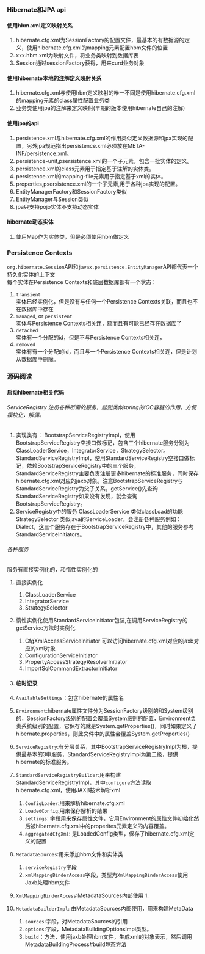 ### Hibernate和JPA api

#### 使用hbm.xml定义映射关系

1. hibernate.cfg.xml为SessionFactory的配置文件，最基本的有数据源的定义，使用hibernate.cfg.xml的mapping元素配置hbm文件的位置
2. xxx.hbm.xml为映射文件，将业务类映射到数据库表
3. Session通过sessionFactory获得，用来curd业务对象

#### 使用hibernate本地的注解定义映射关系

1. hibernate.cfg.xml与使用hbm定义映射的唯一不同是使用hibernate.cfg.xml的mapping元素的class属性配置业务类
2. 业务类使用jpa的注解来定义映射\(早期的版本使用hibernate自己的注解\)

#### 使用jpa的api

1. persistence.xml与hibernate.cfg.xml的作用类似定义数据源和jpa实现的配置，另外jpa规范指出persistence.xml必须放在META-INF/persistence.xml。
2. persistence-unit,psersistence.xml的一个子元素，包含一批实体的定义。
3. persistence.xml的class元素用于指定基于注解的实体类。
4. persistence.xml的mapping-file元素用于指定基于xml的实体。
5. properties,psersistence.xml的一个子元素,用于各种jpa实现的配置。
6. EntityManagerFactory和SessionFactory类似
7. EntityManager与Session类似
8. jpa只支持pojo实体不支持动态实体

#### hibernate动态实体

1. 使用Map作为实体类，但是必须使用hbm做定义

### Persistence Contexts

`org.hibernate.Session`API和`javax.persistence.EntityManager`API都代表一个持久化实体的上下文  
每个实体在Persistence Contexts和底层数据库都有一个状态：  
1. `transient`  
实体已经实例化，但是没有与任何一个Persistence Contexts关联，而且也不在数据库中存在  
2. `managed`, or `persistent`  
实体与Persistence Contexts相关连，额而且有可能已经存在数据库了  
3. `detached`  
实体有一个分配的id，但是不与Persistence Contexts相关连，  
4. `removed`  
实体有有一个分配的id，而且与一个Persistence Contexts相关连，但是计划从数据库中删除。

### 源码阅读

#### 启动hibernate相关代码

###### ServiceRegistry 注册各种所需的服务，起到类似spring的IOC容器的作用，方便模块化，解偶。

1. 实现类有：
   BootstrapServiceRegistryImpl，使用BootstrapServiceRegistry空接口做标记，包含三个hibernate服务分别为ClassLoaderService，IntegratorService，StrategySelector。
   StandardServiceRegistryImpl，使用StandardServiceRegistry空接口做标记，依赖BootstrapServiceRegistry中的三个服务，StandardServiceRegistry主要负责注册更多hibernate的标准服务，同时保存hibernate.cfg.xml对应的jaxb对象。注意BootstrapServiceRegistry与StandardServiceRegistry为父子关系，getService\(\)先查询StandardServiceRegistry如果没有发现，就会查询BootstrapServiceRegistry。
2. ServiceRegistry中的服务
   ClassLoaderService 类似classLoad的功能StrategySelector 类似java的ServiceLoader，会注册各种服务例如：Dialect，这三个服务存在于BootstrapServiceRegistry中，其他的服务参考StandardServiceInitiators。

###### 各种服务
服务有直接实例化的，和惰性实例化的
1. 直接实例化
   1. ClassLoaderService
   2. IntegratorService
   3. StrategySelector
2. 惰性实例化使用StandardServiceInitiator包装,在调用ServiceRegistry的getService方法时实例化
   1. CfgXmlAccessServiceInitiator 可以访问hibernate.cfg.xml对应的jaxb对应的xml对象
   2. ConfigurationServiceInitiator
   3. PropertyAccessStrategyResolverInitiator
   4. ImportSqlCommandExtractorInitiator


1. #### 临时记录
2. `AvailableSettings`：包含hibernate的属性名

3. `Environment`:hibernate属性文件分为SessionFactory级别的和System级别的，SessionFactory级别的配置会覆盖System级别的配置，Environment负责系统级别的配置，它保存的就是System.getProperties\(\)，同时如果定义了hibernate.properties，则此文件中的属性会覆盖System.getProperties\(\)
4. `ServiceRegistry`:有分层关系，其中BootstrapServiceRegistryImpl为根，提供最基本的3中服务，StandardServiceRegistryImpl为第二级，提供hibernate的标准服务。
5. `StandardServiceRegistryBuilder`:用来构建StandardServiceRegistryImpl，其中`configure`方法读取hibernate.cfg.xml，使用JAXB技术解析xml
   1. `ConfigLoader`:用来解析hibernate.cfg.xml
   2. `LoadedConfig`:用来保存解析的结果
   3. `settings`: 字段用来保存属性文件，它用Environment的属性文件初始化然后被hibernate.cfg.xml中的properites元素定义的内容覆盖。
   4. `aggregatedCfgXml`: 是LoadedConfig类型，保存了hibernate.cfg.xml定义的配置
6. `MetadataSources`:用来添加hbm文件和实体类
   1. `serviceRegistry`字段
   2. `xmlMappingBinderAccess`字段，类型为`XmlMappingBinderAccess`使用Jaxb处理hbm文件
7. `XmlMappingBinderAccess`:MetadataSources内部使用
   1. 
8. `MetadataBuilderImpl`: 由MetadataSources内部使用，用来构建MetaData
   1. `sources`:字段，对MetadataSources的引用
   2. `options`:字段，MetadataBuildingOptionsImpl类型。
   3. `build`：方法，使用jaxb处理hbm文件，生成xml的对象表示，然后调用MetadataBuildingProcess\#build静态方法



